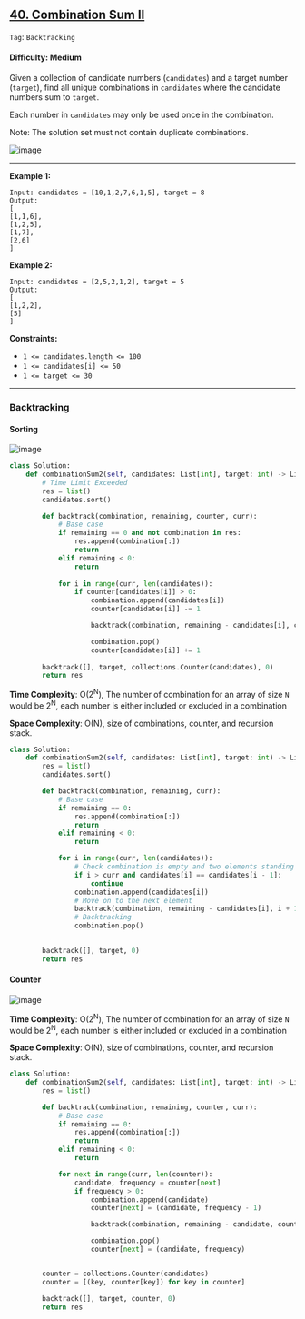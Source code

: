 ## [40. Combination Sum II](https://leetcode.com/problems/combination-sum-ii/)

```Tag```: ```Backtracking```

#### Difficulty: Medium

Given a collection of candidate numbers (```candidates```) and a target number (```target```), find all unique combinations in ```candidates``` where the candidate numbers sum to ```target```.

Each number in ```candidates``` may only be used once in the combination.

Note: The solution set must not contain duplicate combinations.

![image](https://user-images.githubusercontent.com/35042430/218571187-87c66f30-da2f-4895-9451-862808d31c92.png)

---

__Example 1:__
```
Input: candidates = [10,1,2,7,6,1,5], target = 8
Output: 
[
[1,1,6],
[1,2,5],
[1,7],
[2,6]
]
```

__Example 2:__
```
Input: candidates = [2,5,2,1,2], target = 5
Output: 
[
[1,2,2],
[5]
]
```

__Constraints:__

- ```1 <= candidates.length <= 100```
- ```1 <= candidates[i] <= 50```
- ```1 <= target <= 30```

---

### Backtracking

#### Sorting

![image](https://leetcode.com/problems/combination-sum-ii/Figures/40/40_index_demo.png)

```Python
class Solution:
    def combinationSum2(self, candidates: List[int], target: int) -> List[List[int]]:
        # Time Limit Exceeded
        res = list()
        candidates.sort()

        def backtrack(combination, remaining, counter, curr):
            # Base case
            if remaining == 0 and not combination in res:
                res.append(combination[:])
                return
            elif remaining < 0:
                return
  
            for i in range(curr, len(candidates)):
                if counter[candidates[i]] > 0:
                    combination.append(candidates[i])
                    counter[candidates[i]] -= 1

                    backtrack(combination, remaining - candidates[i], counter, i + 1)

                    combination.pop()
                    counter[candidates[i]] += 1
            
        backtrack([], target, collections.Counter(candidates), 0)
        return res
```

__Time Complexity__: O(2<sup>N</sup>), The number of combination for an array of size ```N``` would be 2<sup>N</sup>, each number is either included or excluded in a combination

__Space Complexity__: O(N), size of combinations, counter, and recursion stack.

```Python
class Solution:
    def combinationSum2(self, candidates: List[int], target: int) -> List[List[int]]:
        res = list()
        candidates.sort()

        def backtrack(combination, remaining, curr):
            # Base case
            if remaining == 0:
                res.append(combination[:])
                return
            elif remaining < 0:
                return

            for i in range(curr, len(candidates)):
                # Check combination is empty and two elements standing next to each other in a sorted array are the same
                if i > curr and candidates[i] == candidates[i - 1]:
                    continue
                combination.append(candidates[i])
                # Move on to the next element
                backtrack(combination, remaining - candidates[i], i + 1)
                # Backtracking
                combination.pop()

            
        backtrack([], target, 0)
        return res
```

#### Counter

![image](https://leetcode.com/problems/combination-sum-ii/Figures/40/40_counter.png)

__Time Complexity__: O(2<sup>N</sup>), The number of combination for an array of size ```N``` would be 2<sup>N</sup>, each number is either included or excluded in a combination

__Space Complexity__: O(N), size of combinations, counter, and recursion stack.

```Python
class Solution:
    def combinationSum2(self, candidates: List[int], target: int) -> List[List[int]]:
        res = list()

        def backtrack(combination, remaining, counter, curr):
            # Base case
            if remaining == 0:
                res.append(combination[:])
                return
            elif remaining < 0:
                return

            for next in range(curr, len(counter)):
                candidate, frequency = counter[next]
                if frequency > 0:
                    combination.append(candidate)
                    counter[next] = (candidate, frequency - 1)

                    backtrack(combination, remaining - candidate, counter, next)

                    combination.pop()
                    counter[next] = (candidate, frequency)     


        counter = collections.Counter(candidates)
        counter = [(key, counter[key]) for key in counter]

        backtrack([], target, counter, 0)
        return res
```




